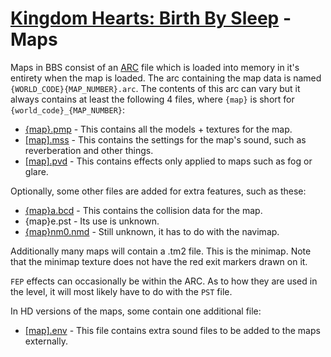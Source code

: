 # [Kingdom Hearts: Birth By Sleep](./index.md) - Maps

Maps in BBS consist of an [ARC](.\arc.md) file which is loaded into memory in it's entirety when the map is loaded. The arc containing the map data is named `{WORLD_CODE}{MAP_NUMBER}.arc`. The contents of this arc can vary but it always contains at least the following 4 files, where `{map}` is short for `{world_code}_{MAP_NUMBER}`:
* [{map}.pmp](./pmp.md) - This contains all the models + textures for the map.
* [[map].mss](./mss.md) - This contains the settings for the map's sound, such as reverberation and other things.
* [[map].pvd](./pvd.md) - This contains effects only applied to maps such as fog or glare.

Optionally, some other files are added for extra features, such as these:

* [{map}a.bcd](./bcd.md) - This contains the collision data for the map.
* {map}e.pst - Its use is unknown.
* [{map}nm0.nmd](./nmd.md) - Still unknown, it has to do with the navimap.

Additionally many maps will contain a .tm2 file. This is the minimap. Note that the minimap texture does not have the red exit markers drawn on it.

`FEP` effects can occasionally be within the ARC. As to how they are used in the level, it will most likely have to do with the `PST` file.

In HD versions of the maps, some contain one additional file:

* [[map].env](./env.md) - This file contains extra sound files to be added to the maps externally.
